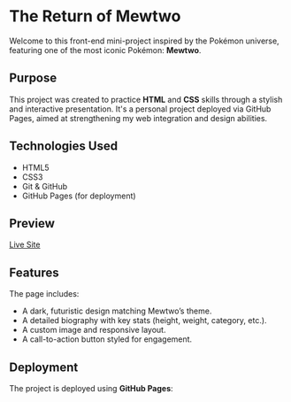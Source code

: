 #  The Return of Mewtwo

Welcome to this front-end mini-project inspired by the Pokémon universe, featuring one of the most iconic Pokémon: **Mewtwo**.

##  Purpose

This project was created to practice **HTML** and **CSS** skills through a stylish and interactive presentation. It's a personal project deployed via GitHub Pages, aimed at strengthening my web integration and design abilities.

##  Technologies Used

- HTML5  
- CSS3  
- Git & GitHub  
- GitHub Pages (for deployment)

##  Preview

[Live Site](https://nexspro.github.io/profile/)



##  Features

The page includes:
- A dark, futuristic design matching Mewtwo’s theme.
- A detailed biography with key stats (height, weight, category, etc.).
- A custom image and responsive layout.
- A call-to-action button styled for engagement.

##  Deployment

The project is deployed using **GitHub Pages**:
